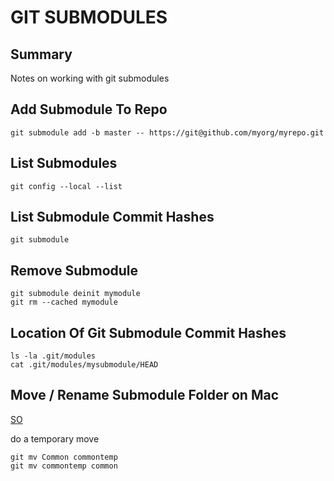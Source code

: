 # GIT SUBMODULES

## Summary

Notes on working with git submodules

## Add Submodule To Repo

```console
git submodule add -b master -- https://git@github.com/myorg/myrepo.git
```

## List Submodules

```console
git config --local --list
```

## List Submodule Commit Hashes

```console
git submodule
```

## Remove Submodule

```console
git submodule deinit mymodule
git rm --cached mymodule
```

## Location Of Git Submodule Commit Hashes

```console
ls -la .git/modules
cat .git/modules/mysubmodule/HEAD
```

## Move / Rename Submodule Folder on Mac

[SO](https://stackoverflow.com/questions/4526910/rename-a-git-submodule)

do a temporary move

```console
git mv Common commontemp
git mv commontemp common
```
